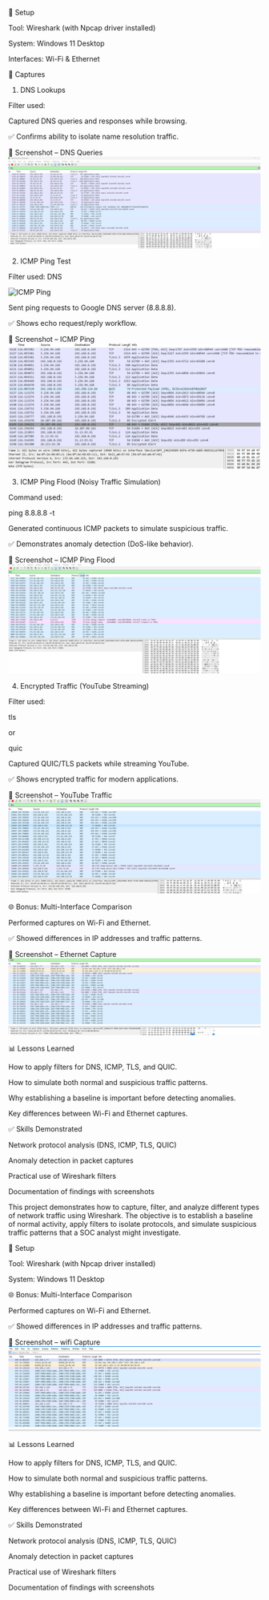 🔧 Setup

Tool: Wireshark (with Npcap driver installed)

System: Windows 11 Desktop

Interfaces: Wi-Fi & Ethernet

📡 Captures
1. DNS Lookups

Filter used:


Captured DNS queries and responses while browsing.

✅ Confirms ability to isolate name resolution traffic.

📸 Screenshot – DNS Queries
![DNS Traffic](images/dns-filter.png)

2. ICMP Ping Test

Filter used:
DNS

![ICMP Ping](images/dns.png)



Sent ping requests to Google DNS server (8.8.8.8).

✅ Shows echo request/reply workflow.

📸 Screenshot – ICMP Ping
![ICMP Ping](images/ping.png)

3. ICMP Ping Flood (Noisy Traffic Simulation)

Command used:

ping 8.8.8.8 -t


Generated continuous ICMP packets to simulate suspicious traffic.

✅ Demonstrates anomaly detection (DoS-like behavior).

📸 Screenshot – ICMP Ping Flood
![ICMP Ping](images/ping-t.png)

4. Encrypted Traffic (YouTube Streaming)

Filter used:

tls


or

quic


Captured QUIC/TLS packets while streaming YouTube.

✅ Shows encrypted traffic for modern applications.

📸 Screenshot – YouTube Traffic
![STREAMING](images/youtube-traffic.png)

🌐 Bonus: Multi-Interface Comparison

Performed captures on Wi-Fi and Ethernet.

✅ Showed differences in IP addresses and traffic patterns.

📸 Screenshot – Ethernet Capture
![ETHERNET CAPTURE](images/ethernet-capture.png)

📊 Lessons Learned

How to apply filters for DNS, ICMP, TLS, and QUIC.

How to simulate both normal and suspicious traffic patterns.

Why establishing a baseline is important before detecting anomalies.

Key differences between Wi-Fi and Ethernet captures.

✅ Skills Demonstrated

Network protocol analysis (DNS, ICMP, TLS, QUIC)

Anomaly detection in packet captures

Practical use of Wireshark filters

Documentation of findings with screenshots



This project demonstrates how to capture, filter, and analyze different types of network traffic using Wireshark. The objective is to establish a baseline of normal activity, apply filters to isolate protocols, and simulate suspicious traffic patterns that a SOC analyst might investigate.

🔧 Setup

Tool: Wireshark (with Npcap driver installed)

System: Windows 11 Desktop


🌐 Bonus: Multi-Interface Comparison

Performed captures on Wi-Fi and Ethernet.

✅ Showed differences in IP addresses and traffic patterns.

📸 Screenshot – wifi Capture
![wifi Traffic](images/wifi.png)


📊 Lessons Learned

How to apply filters for DNS, ICMP, TLS, and QUIC.

How to simulate both normal and suspicious traffic patterns.

Why establishing a baseline is important before detecting anomalies.

Key differences between Wi-Fi and Ethernet captures.

✅ Skills Demonstrated

Network protocol analysis (DNS, ICMP, TLS, QUIC)

Anomaly detection in packet captures

Practical use of Wireshark filters

Documentation of findings with screenshots
